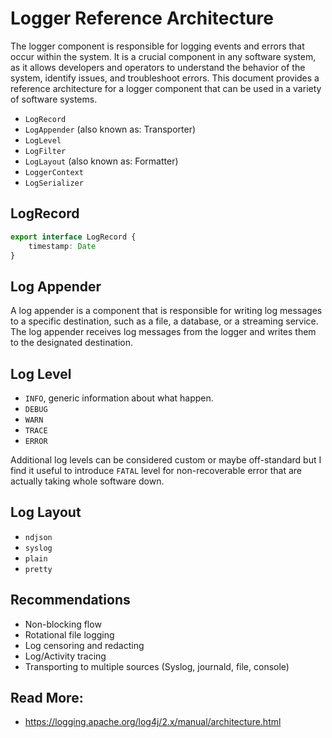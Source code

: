 # Logger Reference Architecture

The logger component is responsible for logging events and errors that occur within the system. It is a crucial component in any software system, as it allows developers and operators to understand the behavior of the system, identify issues, and troubleshoot errors. This document provides a reference architecture for a logger component that can be used in a variety of software systems.

- `LogRecord`
- `LogAppender` (also known as: Transporter)
- `LogLevel`
- `LogFilter`
- `LogLayout` (also known as: Formatter)
- `LoggerContext`
- `LogSerializer`

## LogRecord

```typescript
export interface LogRecord {
    timestamp: Date
}
```

## Log Appender

A log appender is a component that is responsible for writing log messages to a specific destination, such as a file, a database, or a streaming service. The log appender receives log messages from the logger and writes them to the designated destination.

## Log Level

- `INFO`, generic information about what happen.
- `DEBUG`
- `WARN`
- `TRACE`
- `ERROR`

Additional log levels can be considered custom or maybe off-standard but I find it useful to introduce `FATAL` level for non-recoverable error that are actually taking whole software down.

## Log Layout

- `ndjson`
- `syslog`
- `plain`
- `pretty`


## Recommendations

- Non-blocking flow
- Rotational file logging
- Log censoring and redacting
- Log/Activity tracing
- Transporting to multiple sources (Syslog, journald, file, console)

## Read More:

- https://logging.apache.org/log4j/2.x/manual/architecture.html
